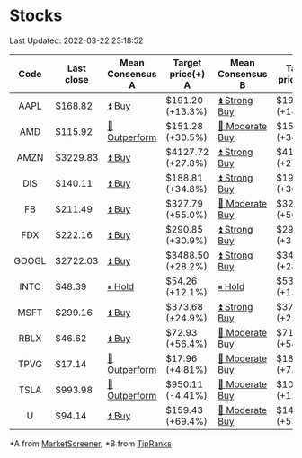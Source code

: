 # Stocks
Last Updated: 2022-03-22 23:18:52

|Code|Last close|Mean Consensus A|Target price(+) A|Mean Consensus B|Target price(+) B|
|:--:|-|-|-|-|-|
|AAPL|$168.82|[⏫ Buy](https://m.marketscreener.com/quote/stock/-4849/)|$191.20 (+13.3%)|[⏫ Strong Buy](https://www.tipranks.com/stocks/aapl/forecast)|$193.36 (+14.54%)|
|AMD|$115.92|[🔼 Outperform](https://m.marketscreener.com/quote/stock/-19475876/)|$151.28 (+30.5%)|[🔼 Moderate Buy](https://www.tipranks.com/stocks/amd/forecast)|$154.24 (+34.38%)|
|AMZN|$3229.83|[⏫ Buy](https://m.marketscreener.com/quote/stock/-12864605/)|$4127.72 (+27.8%)|[⏫ Strong Buy](https://www.tipranks.com/stocks/amzn/forecast)|$4194.97 (+27.21%)|
|DIS|$140.11|[⏫ Buy](https://m.marketscreener.com/quote/stock/-4842/)|$188.81 (+34.8%)|[⏫ Strong Buy](https://www.tipranks.com/stocks/dis/forecast)|$191.63 (+36.80%)|
|FB|$211.49|[⏫ Buy](https://m.marketscreener.com/quote/stock/-10547141/)|$327.79 (+55.0%)|[🔼 Moderate Buy](https://www.tipranks.com/stocks/fb/forecast)|$325.45 (+50.39%)|
|FDX|$222.16|[⏫ Buy](https://m.marketscreener.com/quote/stock/-12585/)|$290.85 (+30.9%)|[⏫ Strong Buy](https://www.tipranks.com/stocks/fdx/forecast)|$295.75 (+31.25%)|
|GOOGL|$2722.03|[⏫ Buy](https://m.marketscreener.com/quote/stock/-24203373/)|$3488.50 (+28.2%)|[⏫ Strong Buy](https://www.tipranks.com/stocks/googl/forecast)|$3485.81 (+28.06%)|
|INTC|$48.39|[⏸ Hold](https://m.marketscreener.com/quote/stock/-4829/)|$54.26 (+12.1%)|[⏸ Hold](https://www.tipranks.com/stocks/intc/forecast)|$53.90 (+13.74%)|
|MSFT|$299.16|[⏫ Buy](https://m.marketscreener.com/quote/stock/-4835/)|$373.68 (+24.9%)|[⏫ Strong Buy](https://www.tipranks.com/stocks/msft/forecast)|$374.88 (+25.31%)|
|RBLX|$46.62|[⏫ Buy](https://m.marketscreener.com/quote/stock/-117793644/)|$72.93 (+56.4%)|[🔼 Moderate Buy](https://www.tipranks.com/stocks/rblx/forecast)|$71.91 (+54.18%)|
|TPVG|$17.14|[🔼 Outperform](https://m.marketscreener.com/quote/stock/-15933327/)|$17.96 (+4.81%)|[🔼 Moderate Buy](https://www.tipranks.com/stocks/tpvg/forecast)|$18.38 (+7.74%)|
|TSLA|$993.98|[🔼 Outperform](https://m.marketscreener.com/quote/stock/-6344549/)|$950.11 (-4.41%)|[🔼 Moderate Buy](https://www.tipranks.com/stocks/tsla/forecast)|$1062.40 (+12.07%)|
|U|$94.14|[⏫ Buy](https://m.marketscreener.com/quote/stock/-112492634/)|$159.43 (+69.4%)|[🔼 Moderate Buy](https://www.tipranks.com/stocks/u/forecast)|$144.14 (+53.11%)|


*A from [MarketScreener](https://www.marketscreener.com), *B from [TipRanks](https://www.tipranks.com)
